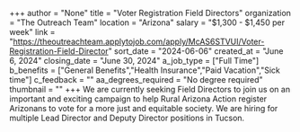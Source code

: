 +++
author = "None"
title = "Voter Registration Field Directors"
organization = "The Outreach Team"
location = "Arizona"
salary = "$1,300 - $1,450 per week"
link = "https://theoutreachteam.applytojob.com/apply/McAS6STVUI/Voter-Registration-Field-Director"
sort_date = "2024-06-06"
created_at = "June 6, 2024"
closing_date = "June 30, 2024"
a_job_type = ["Full Time"]
b_benefits = ["General Benefits","Health Insurance","Paid Vacation","Sick time"]
c_feedback = ""
aa_degrees_required = "No degree required"
thumbnail = ""
+++
We are currently seeking Field Directors to join us on an important and exciting campaign to help Rural Arizona Action register Arizonans to vote for a more just and equitable society. We are hiring for multiple Lead Director and Deputy Director positions in Tucson.